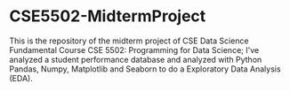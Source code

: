 # CSE5502-MidtermProject
This is the repository of the midterm project of CSE Data Science Fundamental Course CSE 5502: Programming for Data Science; I've analyzed a student performance database and analyzed with Python Pandas, Numpy, Matplotlib and Seaborn to do a Exploratory Data Analysis (EDA).
